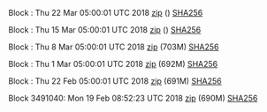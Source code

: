 Block : Thu 22 Mar 05:00:01 UTC 2018 [zip]() () [SHA256](https://transfer.sh/gMnAp/sha256.txt)

Block : Thu 15 Mar 05:00:01 UTC 2018 [zip]() () [SHA256](https://transfer.sh/KsHc5/sha256.txt)

Block : Thu  8 Mar 05:00:01 UTC 2018 [zip](https://transfer.sh/VRJwO/bootstrap.dat.20180308.zip) (703M) [SHA256](https://transfer.sh/QZwL0/sha256.txt)

Block : Thu  1 Mar 05:00:01 UTC 2018 [zip](https://transfer.sh/11MInA/bootstrap.dat.20180301.zip) (692M) [SHA256](https://transfer.sh/NWdZR/sha256.txt)

Block : Thu 22 Feb 05:00:01 UTC 2018 [zip](https://transfer.sh/bKz80/bootstrap.dat.20180222.zip) (691M) [SHA256](https://transfer.sh/10rUO3/sha256.txt)

Block 3491040: Mon 19 Feb 08:52:23 UTC 2018 [zip](https://transfer.sh/14BFrr/bootstrap.dat.20180219.zip) (690M) [SHA256](https://transfer.sh/OxsPJ/sha256.txt)

